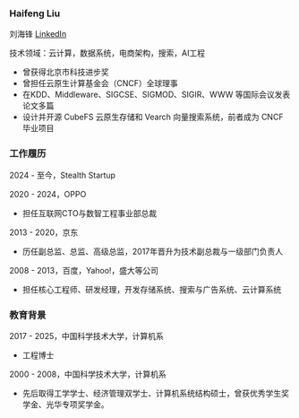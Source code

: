 ### Haifeng Liu

刘海锋 [LinkedIn](https://www.linkedin.com/in/haifeng-liu)

技术领域：云计算，数据系统，电商架构，搜索，AI工程
* 曾获得北京市科技进步奖
* 曾担任云原生计算基金会（CNCF）全球理事
* 在KDD、Middleware、SIGCSE、SIGMOD、SIGIR、WWW 等国际会议发表论文多篇
* 设计并开源 CubeFS 云原生存储和 Vearch 向量搜索系统，前者成为 CNCF 毕业项目

### 工作履历

2024 - 至今，Stealth Startup

2020 - 2024，OPPO
* 担任互联网CTO与数智工程事业部总裁

2013 - 2020，京东
* 历任副总监、总监、高级总监，2017年晋升为技术副总裁与一级部门负责人

2008 - 2013，百度，Yahoo!，盛大等公司
* 担任核心工程师、研发经理，开发存储系统、搜索与广告系统、云计算系统

### 教育背景

2017 - 2025，中国科学技术大学，计算机系
* 工程博士

2000 - 2008，中国科学技术大学，计算机系
* 先后取得工学学士、经济管理双学士、计算机系统结构硕士，曾获优秀学生奖学金、光华专项奖学金。
